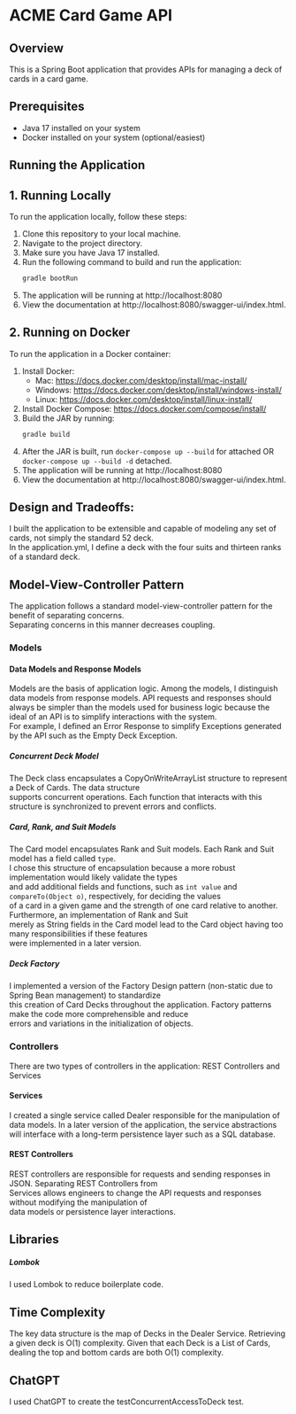 # ACME Card Game API

## Overview
This is a Spring Boot application that provides APIs for managing a deck of cards in a card game.

## Prerequisites
- Java 17 installed on your system
- Docker installed on your system (optional/easiest)

## Running the Application

## 1. Running Locally
To run the application locally, follow these steps:

1. Clone this repository to your local machine.
2. Navigate to the project directory.
3. Make sure you have Java 17 installed.
4. Run the following command to build and run the application:
   ```bash
   gradle bootRun
5. The application will be running at http://localhost:8080
6. View the documentation at http://localhost:8080/swagger-ui/index.html.

## 2. Running on Docker
To run the application in a Docker container:
1. Install Docker:
   - Mac: https://docs.docker.com/desktop/install/mac-install/
   - Windows: https://docs.docker.com/desktop/install/windows-install/
   - Linux: https://docs.docker.com/desktop/install/linux-install/
2. Install Docker Compose: https://docs.docker.com/compose/install/
3. Build the JAR by running:
   ```bash
   gradle build
4. After the JAR is built, run ```docker-compose up --build``` for attached OR ```docker-compose up --build -d``` detached.
5. The application will be running at http://localhost:8080
6. View the documentation at http://localhost:8080/swagger-ui/index.html.

## Design and Tradeoffs:
I built the application to be extensible and capable of modeling any set of cards, not simply the standard 52 deck.  
In the application.yml, I define a deck with the four suits and thirteen ranks of a standard deck.
## Model-View-Controller Pattern
The application follows a standard model-view-controller pattern for the benefit of separating concerns.  
Separating concerns in this manner decreases coupling.
### Models
#### Data Models and Response Models
Models are the basis of application logic. Among the models, I distinguish data models from response models. API requests and responses should always be simpler than the models used for business logic because the ideal of an API is to simplify interactions with the system.  
For example, I defined an Error Response to simplify Exceptions generated by the API such as the Empty Deck Exception.  
##### Concurrent Deck Model
The Deck class encapsulates a CopyOnWriteArrayList structure to represent a Deck of Cards. The data structure  
supports concurrent operations. Each function that interacts with this structure is synchronized to prevent errors and conflicts.
##### Card, Rank, and Suit Models
The Card model encapsulates Rank and Suit models. Each Rank and Suit model has a field called `type`.  
I chose this structure of encapsulation because a more robust implementation would likely validate the types  
and add additional fields and functions, such as `int value` and `compareTo(Object o)`, respectively, for deciding the values  
of a card in a given game and the strength of one card relative to another. Furthermore, an implementation of Rank and Suit  
merely as String fields in the Card model lead to the Card object having too many responsibilities if these features  
were implemented in a later version.
##### Deck Factory
I implemented a version of the Factory Design pattern (non-static due to Spring Bean management) to standardize  
this creation of Card Decks throughout the application. Factory patterns make the code more comprehensible and reduce  
errors and variations in the initialization of objects.
### Controllers
There are two types of controllers in the application: REST Controllers and Services
#### Services
I created a single service called Dealer responsible for the manipulation of data models.
In a later version of the application, the service abstractions will interface with a long-term persistence layer such as a SQL database.
#### REST Controllers
REST controllers are responsible for requests and sending responses in JSON. Separating REST Controllers from  
Services allows engineers to change the API requests and responses without modifying the manipulation of  
data models or persistence layer interactions.
## Libraries
##### Lombok
I used Lombok to reduce boilerplate code.
## Time Complexity
The key data structure is the map of Decks in the Dealer Service. Retrieving a given deck is O(1) complexity.
Given that each Deck is a List of Cards, dealing the top and bottom cards are both O(1) complexity.
## ChatGPT
I used ChatGPT to create the testConcurrentAccessToDeck test.